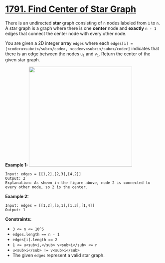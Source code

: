# [1791. Find Center of Star Graph](https://leetcode.com/problems/find-center-of-star-graph/description/)

There is an undirected **star**  graph consisting of `n` nodes labeled from `1` to `n`. A star graph is a graph where there is one **center**  node and **exactly**  `n - 1` edges that connect the center node with every other node.

You are given a 2D integer array `edges` where each `edges[i] = [<code>u<sub>i</sub></code>, <code>v<sub>i</sub></code>]` indicates that there is an edge between the nodes <code>u<sub>i</sub></code> and <code>v<sub>i</sub></code>. Return the center of the given star graph.


**Example 1:** 
<img alt="" src="https://assets.leetcode.com/uploads/2021/02/24/star_graph.png" style="width: 331px; height: 321px;">

```
Input: edges = [[1,2],[2,3],[4,2]]
Output: 2
Explanation: As shown in the figure above, node 2 is connected to every other node, so 2 is the center.
```

**Example 2:** 

```
Input: edges = [[1,2],[5,1],[1,3],[1,4]]
Output: 1
```

**Constraints:** 

- `3 <= n <= 10^5`
- `edges.length == n - 1`
- `edges[i].length == 2`
- `1 <= u<sub>i,</sub> v<sub>i</sub> <= n`
- `u<sub>i</sub> != v<sub>i</sub>`
- The given `edges` represent a valid star graph.
